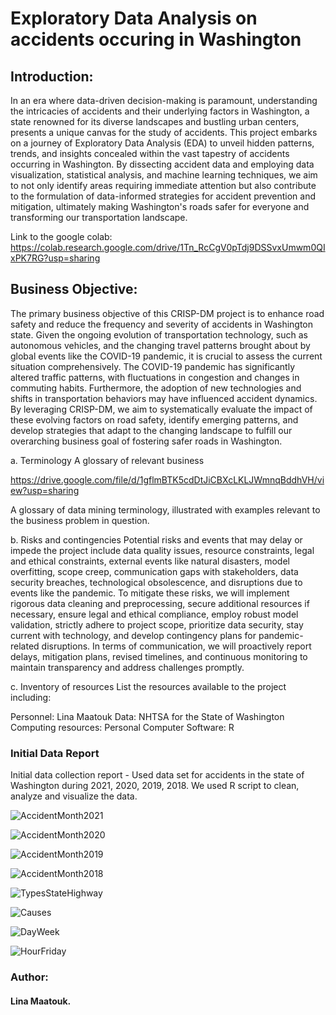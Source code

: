 # Exploratory Data Analysis on accidents occuring in Washington

## Introduction:

In an era where data-driven decision-making is paramount, understanding the intricacies of accidents and their underlying factors in Washington, a state renowned for its diverse landscapes and bustling urban centers, presents a unique canvas for the study of accidents. This project embarks on a journey of Exploratory Data Analysis (EDA) to unveil hidden patterns, trends, and insights concealed within the vast tapestry of accidents occurring in Washington. By dissecting accident data and employing data visualization, statistical analysis, and machine learning techniques, we aim to not only identify areas requiring immediate attention but also contribute to the formulation of data-informed strategies for accident prevention and mitigation, ultimately making Washington's roads safer for everyone and transforming our transportation landscape.


Link to the google colab: https://colab.research.google.com/drive/1Tn_RcCgV0pTdj9DSSvxUmwm0QIxPK7RG?usp=sharing

## Business Objective:
The primary business objective of this CRISP-DM project is to enhance road safety and reduce the frequency and severity of accidents in Washington state. Given the ongoing evolution of transportation technology, such as autonomous vehicles, and the changing travel patterns brought about by global events like the COVID-19 pandemic, it is crucial to assess the current situation comprehensively. The COVID-19 pandemic has significantly altered traffic patterns, with fluctuations in congestion and changes in commuting habits. Furthermore, the adoption of new technologies and shifts in transportation behaviors may have influenced accident dynamics. By leveraging CRISP-DM, we aim to systematically evaluate the impact of these evolving factors on road safety, identify emerging patterns, and develop strategies that adapt to the changing landscape to fulfill our overarching business goal of fostering safer roads in Washington.

a. Terminology
A glossary of relevant business

https://drive.google.com/file/d/1gflmBTK5cdDtJiCBXcLKLJWmnqBddhVH/view?usp=sharing

A glossary of data mining terminology, illustrated with examples relevant to the business problem in question.

b. Risks and contingencies
Potential risks and events that may delay or impede the project include data quality issues, resource constraints, legal and ethical constraints, external events like natural disasters, model overfitting, scope creep, communication gaps with stakeholders, data security breaches, technological obsolescence, and disruptions due to events like the pandemic. To mitigate these risks, we will implement rigorous data cleaning and preprocessing, secure additional resources if necessary, ensure legal and ethical compliance, employ robust model validation, strictly adhere to project scope, prioritize data security, stay current with technology, and develop contingency plans for pandemic-related disruptions. In terms of communication, we will proactively report delays, mitigation plans, revised timelines, and continuous monitoring to maintain transparency and address challenges promptly.

c. Inventory of resources
List the resources available to the project including:

Personnel: Lina Maatouk
Data: NHTSA for the State of Washington
Computing resources: Personal Computer
Software: R

### Initial Data Report
Initial data collection report - Used data set for accidents in the state of Washington during 2021, 2020, 2019, 2018. We used R script to clean, analyze and visualize the data.



![AccidentMonth2021](https://github.com/Lina-Maatouk/AccidentsWA/assets/118494394/fe636743-79f4-403d-892e-de115eef70de)


![AccidentMonth2020](https://github.com/Lina-Maatouk/AccidentsWA/assets/118494394/d4c8161d-7d65-4582-a957-9528f5d58109)

![AccidentMonth2019](https://github.com/Lina-Maatouk/AccidentsWA/assets/118494394/bd504d3b-a2fe-481f-a896-047cb85ae067)

![AccidentMonth2018](https://github.com/Lina-Maatouk/AccidentsWA/assets/118494394/f95f8817-4c15-4eb6-b8b3-e71fae575f33)

![TypesStateHighway](https://github.com/Lina-Maatouk/AccidentsWA/assets/118494394/12b4f4a5-396a-4bbb-9582-d0b670384a29)

![Causes](https://github.com/Lina-Maatouk/AccidentsWA/assets/118494394/fe2ad5a4-cbdb-4e87-9325-f2fa5abe8d00)

![DayWeek](https://github.com/Lina-Maatouk/AccidentsWA/assets/118494394/5bc3d9f1-061a-4ec6-9d57-b9819b3604df)

![HourFriday](https://github.com/Lina-Maatouk/AccidentsWA/assets/118494394/d5cb2243-03e6-47e9-aa98-badd136018ae)





### Author: 
#### Lina Maatouk.

